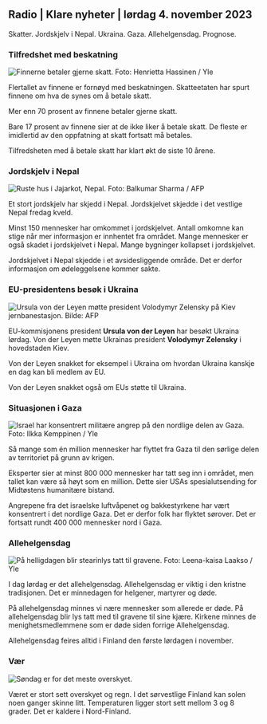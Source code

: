 ## Radio \| Klare nyheter \| lørdag 4. november 2023

Skatter. Jordskjelv i Nepal. Ukraina. Gaza. Allehelgensdag. Prognose.

### Tilfredshet med beskatning

![Finnerne betaler gjerne skatt. Foto: Henrietta Hassinen / Yle](https://images.cdn.yle.fi/image/upload/c_crop,h_3061,w_5443,x_0,y_226/ar_1.7777777777777777,c_fill,g_faces,h_6_00,0dpr/wdpr.q_auto:eco/f_auto/fl_lossy/v1692510416/39-115736664dc9b0569c81)

Flertallet av finnene er fornøyd med beskatningen. Skatteetaten har spurt finnene om hva de synes om å betale skatt.

Mer enn 70 prosent av finnene betaler gjerne skatt.

Bare 17 prosent av finnene sier at de ikke liker å betale skatt. De fleste er imidlertid av den oppfatning at skatt fortsatt må betales.

Tilfredsheten med å betale skatt har klart økt de siste 10 årene.

### Jordskjelv i Nepal

![Ruste hus i Jajarkot, Nepal. Foto: Balkumar Sharma / AFP](https://images.cdn.yle.fi/image/upload/c_crop,h_1350,w_2400,x_0,y_51/ar_1.7777777777777777,c_fill,g_faces,h_670,w_pr/w_prq_auto:eco/f_auto/fl_lossy/v1699091137/39-1195827654612690580a)

Et stort jordskjelv har skjedd i Nepal. Jordskjelvet skjedde i det vestlige Nepal fredag kveld.

Minst 150 mennesker har omkommet i jordskjelvet. Antall omkomne kan stige når mer informasjon er innhentet fra området. Mange mennesker er også skadet i jordskjelvet i Nepal. Mange bygninger kollapset i jordskjelvet.

Jordskjelvet i Nepal skjedde i et avsidesliggende område. Det er derfor informasjon om ødeleggelsene kommer sakte.

### EU-presidentens besøk i Ukraina

![Ursula von der Leyen møtte president Volodymyr Zelensky på Kiev jernbanestasjon. Bilde: AFP](https://images.cdn.yle.fi/image/upload/c_crop,h_1687,w_3000,x_0,y_305/ar_1.77777777777777777,c_fill,g_faces,h_675,w_pr_auto:ed/copr_auto:ed//f_auto/fl_lossy/v1699098434/39-119583265462e51258c1)

EU-kommisjonens president **Ursula von der Leyen** har besøkt Ukraina lørdag. Von der Leyen møtte Ukrainas president **Volodymyr Zelensky** i hovedstaden Kiev.

Von der Leyen snakket for eksempel i Ukraina om hvordan Ukraina kanskje en dag kan bli medlem av EU.

Von der Leyen snakket også om EUs støtte til Ukraina.

### Situasjonen i Gaza

![Israel har konsentrert militære angrep på den nordlige delen av Gaza. Foto: Ilkka Kemppinen / Yle](https://images.cdn.yle.fi/image/upload/c_crop,h_1121,w_1994,x_5,y_0/ar_1.7777777777777777,c_fill,g_faces,h_6201,0_pr/w_pr.q_auto:eco/f_auto/fl_lossy/v1699023208/39-1195711654506b2bc2d4)

Så mange som én million mennesker har flyttet fra Gaza til den sørlige delen av territoriet på grunn av krigen.

Eksperter sier at minst 800 000 mennesker har tatt seg inn i området, men tallet kan være så høyt som en million. Dette sier USAs spesialutsending for Midtøstens humanitære bistand.

Angrepene fra det israelske luftvåpenet og bakkestyrkene har vært konsentrert i det nordlige Gaza. Det er derfor folk har flyktet sørover. Det er fortsatt rundt 400 000 mennesker nord i Gaza.

### Allehelgensdag

![På helligdagen blir stearinlys tatt til gravene. Foto: Leena-kaisa Laakso / Yle](https://images.cdn.yle.fi/image/upload/c_crop,h_2268,w_4032,x_0,y_435/ar_1.77777777777777777,c_fill,g_70,w_6r,h_60,h_68,w_12,d0/q_auto:eco/f_auto/fl_lossy/v1699101771/39-119586665463c1d71d1c)

I dag lørdag er det allehelgensdag. Allehelgensdag er viktig i den kristne tradisjonen. Det er minnedagen for helgener, martyrer og døde.

På allehelgensdag minnes vi nære mennesker som allerede er døde. På allehelgensdag blir lys tatt med til gravene til sine kjære. Kirkene minnes de menighetsmedlemmene som er døde siden forrige Allehelgensdag.

Allehelgensdag feires alltid i Finland den første lørdagen i november.

### Vær

![Søndag er for det meste overskyet.](https://images.cdn.yle.fi/image/upload/c_crop,h_1080,w_1919,x_0,y_0/ar_1.7777777777777777,c_fill,g_faces,h_6270,.wdpr,.wdpr/q_auto:eco/f_auto/fl_lossy/v1699111715/39-1195891654662ff4432c)

Været er stort sett overskyet og regn. I det sørvestlige Finland kan solen noen ganger skinne litt. Temperaturen ligger stort sett mellom 3 og 8 grader. Det er kaldere i Nord-Finland.
